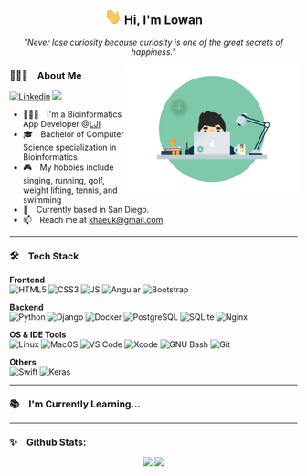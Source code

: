 <div align="center">
  <h2>
    <img src="https://raw.githubusercontent.com/khaeuk/khaeuk/master/assets/wave.gif" width="30px">  Hi, I'm Lowan 
  </h2>
</div>

<p float="center" align="middle">
  <i>"Never lose curiosity because curiosity is one of the great secrets of happiness."</i>  
</p>

<img src="https://raw.githubusercontent.com/khaeuk/khaeuk/master/assets/developer.gif" width="300px" align="right">

<h3>🙋🏻‍♂️ About Me</h3> 

[![Linkedin](https://img.shields.io/badge/-LinkedIn-blue?style=flat&logo=Linkedin&logoColor=white&link=https://www.linkedin.com/in/haeukkim/)](https://www.linkedin.com/in/haeukkim/) ![](https://komarev.com/ghpvc/?username=haeukkim)

- 🧑🏻‍💻 I'm a Bioinformatics App Developer @[LJI](https://www.lji.org/)
- 🎓 Bachelor of Computer Science specialization in Bioinformatics
- 🎮 My hobbies include singing, running, golf, weight lifting, tennis, and swimming
- 📍 Currently based in San Diego.
- 📫 Reach me at khaeuk@gmail.com 




<!-- <img alt="Night Coding" src="https://raw.githubusercontent.com/AVS1508/AVS1508/master/assets/Night-Coding.gif" align="right"/> -->

---

<h3>🛠 Tech Stack</h3>

**Frontend**<br>
![HTML5](http://img.shields.io/badge/-HTML5-eee?style=flat&logo=html5&logoColor=E34F26)
![CSS3](http://img.shields.io/badge/-CSS3-eee?style=flat&logo=css3&logoColor=1d9cd5)
![JS](http://img.shields.io/badge/-Javascript-eee?style=flat&logo=javascript&logoColor=e2c430)
![Angular](https://img.shields.io/badge/-Angular-EEE?style=flat&logo=angular&logoColor=DD0031)
![Bootstrap](http://img.shields.io/badge/-Bootstrap-eee?style=flat&logo=bootstrap&logoColor=563D7C)

**Backend**<br>
![Python](http://img.shields.io/badge/-Python-eee?style=flat&logo=python&logoColor#F7BD2F)
![Django](https://img.shields.io/badge/-Django-eee?style=flat&logo=django&logoColor=0f3c2c)
![Docker](https://img.shields.io/badge/-Docker-eee?style=flat&logo=docker&logoColor=2496ed)
![PostgreSQL](https://img.shields.io/badge/-PostgreSQL-eee?style=flat&logo=postgresql&logoColor=0273B7)
![SQLite](https://img.shields.io/badge/-SQLite-eee?style=flat&logo=sqlite&logoColor=157bc8)
![Nginx](https://img.shields.io/badge/-Nginx-eee?style=flat&logo=nginx&logoColor=199137)


**OS & IDE Tools**<br>
![Linux](http://img.shields.io/badge/-Linux-eee?style=flat&logo=linux&logoColor=D67A10)
![MacOS](http://img.shields.io/badge/-MacOS-eee?style=flat&logo=macos&logoColor=4c4c4c)
![VS Code](http://img.shields.io/badge/-VS%20Code-eee?style=flat&logo=visual-studio-code&logoColor=1784ec)
![Xcode](http://img.shields.io/badge/-Xcode-eee?style=flat&logo=xcode&logoColor=007ACC)
![GNU Bash](http://img.shields.io/badge/-GNU%20Bash-eee?style=flat&logo=gnu-bash&logoColor=663399)
![Git](http://img.shields.io/badge/-Git-eee?style=flat&logo=git&logoColor=F05032)

**Others**<br>
![Swift](http://img.shields.io/badge/-Swift-eee?style=flat&logo=swift&logoColor=f43725)
![Keras](http://img.shields.io/badge/-Keras-eee?style=flat&logo=keras&logoColor=d00000)


---

<h3>📚 I'm Currently Learning...</h3>


---

<h3>✨ Github Stats:</h3>

<p float="center" align="middle" width="100%">
  
  <img src="https://github-readme-stats.vercel.app/api?username=khaeuk&hide=stars&show_icons=true&theme=dracula&line_height=32" width="50%">
  <img src="https://github-readme-stats.vercel.app/api/top-langs/?username=khaeuk&count_private=true&theme=dracula" width="40%">

</p>


<!---
khaeuk/khaeuk is a ✨ special ✨ repository because its `README.md` (this file) appears on your GitHub profile.
You can click the Preview link to take a look at your changes.
--->
